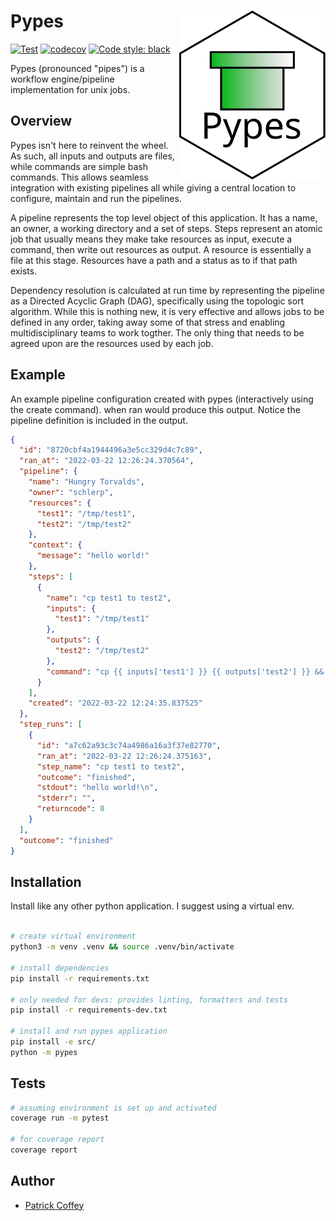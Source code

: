 # Pypes <a href='https://github.com/schlerp/pypes'><img src='.assets/pypes_logo.svg' align="right" height="270"/></a>

[![Test](https://github.com/schlerp/pypes/actions/workflows/tests.yml/badge.svg)](https://github.com/schlerp/pypes/actions/workflows/tests.yml)
[![codecov](https://codecov.io/gh/schlerp/pypes/branch/main/graph/badge.svg?token=8FDVK8PHF1)](https://codecov.io/gh/schlerp/pypes)
[![Code style: black](https://img.shields.io/badge/code%20style-black-000000.svg)](https://github.com/psf/black)

Pypes (pronounced "pipes") is a workflow engine/pipeline implementation for unix jobs.

## Overview

Pypes isn't here to reinvent the wheel. As such, all inputs and outputs are files, while commands are simple bash commands. This allows seamless integration with existing pipelines all while giving a central location to configure, maintain and run the pipelines.

A pipeline represents the top level object of this application. It has a name, an owner, a working directory and a set of steps. Steps represent an atomic job that usually means they make take resources as input, execute a command, then write out resources as output. A resource is essentially a file at this stage. Resources have a path and a status as to if that path exists.

Dependency resolution is calculated at run time by representing the pipeline as a Directed Acyclic Graph (DAG), specifically using the topologic sort algorithm. While this is nothing new, it is very effective and allows jobs to be defined in any order, taking away some of that stress and enabling multidisciplinary teams to work togther. The only thing that needs to be agreed upon are the resources used by each job.

## Example

An example pipeline configuration created with pypes (interactively using the create command). when ran would produce this output. Notice the pipeline definition is included in the output.

```json
{
  "id": "8720cbf4a1944496a3e5cc329d4c7c89",
  "ran_at": "2022-03-22 12:26:24.370564",
  "pipeline": {
    "name": "Hungry Torvalds",
    "owner": "schlerp",
    "resources": {
      "test1": "/tmp/test1",
      "test2": "/tmp/test2"
    },
    "context": {
      "message": "hello world!"
    },
    "steps": [
      {
        "name": "cp test1 to test2",
        "inputs": {
          "test1": "/tmp/test1"
        },
        "outputs": {
          "test2": "/tmp/test2"
        },
        "command": "cp {{ inputs['test1'] }} {{ outputs['test2'] }} && echo {{ context['message'] }}"
      }
    ],
    "created": "2022-03-22 12:24:35.837525"
  },
  "step_runs": [
    {
      "id": "a7c62a93c3c74a4986a16a3f37e82770",
      "ran_at": "2022-03-22 12:26:24.375163",
      "step_name": "cp test1 to test2",
      "outcome": "finished",
      "stdout": "hello world!\n",
      "stderr": "",
      "returncode": 0
    }
  ],
  "outcome": "finished"
}
```

## Installation

Install like any other python application. I suggest using a virtual env.

```bash

# create virtual environment
python3 -m venv .venv && source .venv/bin/activate

# install dependencies
pip install -r requirements.txt

# only needed for devs: provides linting, formatters and tests
pip install -r requirements-dev.txt

# install and run pypes application
pip install -e src/
python -m pypes
```

## Tests

```bash
# assuming environment is set up and activated
coverage run -m pytest

# for coverage report
coverage report

```

## Author

- [Patrick Coffey](https://github.com/schlerp)

